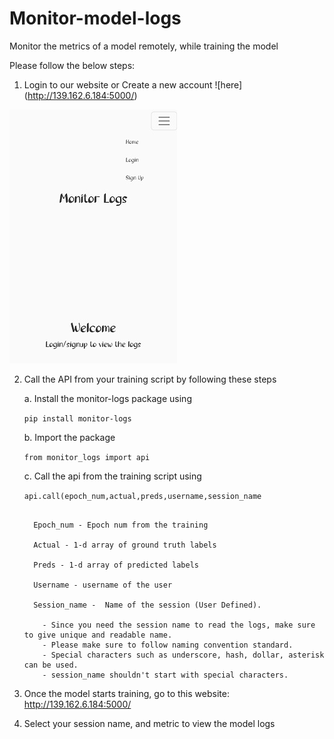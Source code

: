 # Monitor-model-logs
Monitor the metrics of a model remotely, while training the model 

Please follow the below steps:

  1. Login to our website or Create a new account ![here] (http://139.162.6.184:5000/)
  
  ![app](https://github.com/Vinithavn/Monitor-model-logs/blob/master/Screenshot_2022-08-30-15-59-19-17_40deb401b9ffe8e1df2f1cc5ba480b12.jpg)
  
  2. Call the API from your training script by following these steps
 
      a. Install the monitor-logs package using
      
      ```pip install monitor-logs```
      
      
      b. Import the package
      
      ```from monitor_logs import api```
      
      c. Call the api from the training script using
      
      ```api.call(epoch_num,actual,preds,username,session_name```
      
      ```
      
        Epoch_num - Epoch num from the training
        
        Actual - 1-d array of ground truth labels
        
        Preds - 1-d array of predicted labels
        
        Username - username of the user
        
        Session_name -  Name of the session (User Defined).
        
          - Since you need the session name to read the logs, make sure to give unique and readable name.
          - Please make sure to follow naming convention standard.
          - Special characters such as underscore, hash, dollar, asterisk can be used.
          - session_name shouldn't start with special characters.
       ```

  3. Once the model starts training, go to this website: http://139.162.6.184:5000/
  4. Select your session name, and metric to view the model logs



